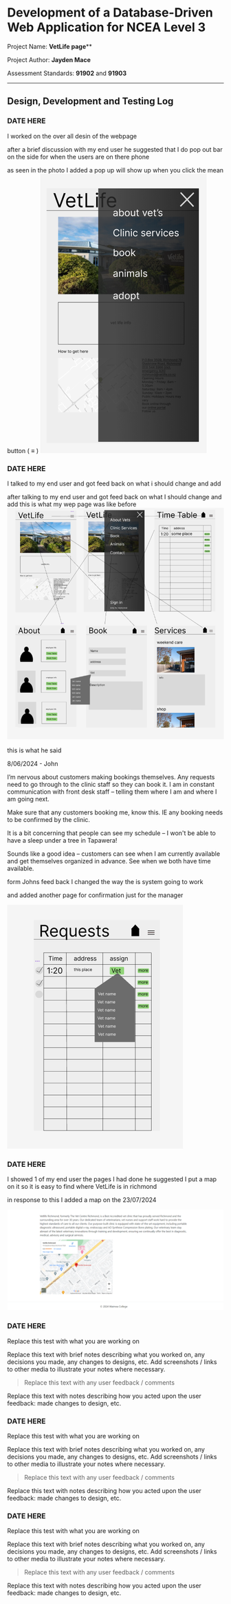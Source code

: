 # Development of a Database-Driven Web Application for NCEA Level 3

Project Name: **VetLife page****

Project Author: **Jayden Mace**

Assessment Standards: **91902** and **91903**


-------------------------------------------------

## Design, Development and Testing Log

### DATE HERE

I worked on the over all desin of the webpage 


after a brief discussion with my end user he suggested that I do pop out bar on the side for when the users are on there phone

as seen in the photo I added a pop up will show up when you click the mean button ( ≡ )
![Alt text](images/image2.png)


### DATE HERE

I talked to my end user and got feed back on what i should change and add 

after talking to my end user and got feed back on what I should change and add this is what my wep page was like before 
![alt text](images/image3.png) 

this is what he said 


8/06/2024  - John	 

I’m nervous about customers making bookings themselves.  Any requests need to go through to the clinic staff so they can book it.  I am in constant communication with front desk staff – telling them where I am and where I am going next. 

Make sure that any customers booking me, know this. IE any booking needs to be confirmed by the clinic. 

It is a bit concerning that people can see my schedule – I won't be able to have a sleep under a tree in Tapawera! 

Sounds like a good idea – customers can see when I am currently available and get themselves organized in advance. See when we both have time available. 


form Johns feed back I changed the way the is system going to work

and added another page for confirmation just for the manager

![alt text](images/image4.png)

### DATE HERE

I showed 1 of my end user the pages I had done he suggested I put a map on it so it is easy to find where VetLife is in richmond 

in response to this I added a map on the 23/07/2024 

![Alt text](images/image6.png)



### DATE HERE

Replace this test with what you are working on

Replace this text with brief notes describing what you worked on, any decisions you made, any changes to designs, etc. Add screenshots / links to other media to illustrate your notes where necessary.

> Replace this text with any user feedback / comments

Replace this text with notes describing how you acted upon the user feedback: made changes to design, etc.

### DATE HERE

Replace this test with what you are working on

Replace this text with brief notes describing what you worked on, any decisions you made, any changes to designs, etc. Add screenshots / links to other media to illustrate your notes where necessary.

> Replace this text with any user feedback / comments

Replace this text with notes describing how you acted upon the user feedback: made changes to design, etc.

### DATE HERE

Replace this test with what you are working on

Replace this text with brief notes describing what you worked on, any decisions you made, any changes to designs, etc. Add screenshots / links to other media to illustrate your notes where necessary.

> Replace this text with any user feedback / comments

Replace this text with notes describing how you acted upon the user feedback: made changes to design, etc.

